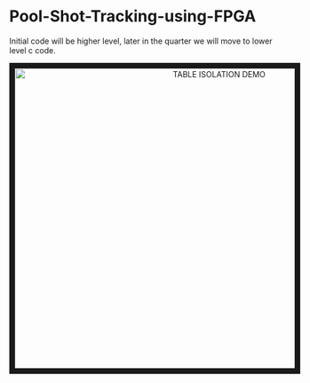 # Pool-Shot-Tracking-using-FPGA
Initial code will be higher level, later in the quarter we will move to lower level c code.

<p align="center">
<a href="https://www.youtube.com/watch?v=-fDlGlp3wvo"
target="_blank"><img src="http://img.youtube.com/vi/-fDlGlp3wvo/0.jpg" 
alt="TABLE ISOLATION DEMO" width="720" height="540" border="10" /></a>
</p>
